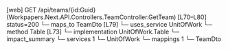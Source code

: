[web] GET /api/teams/{id:Guid}  (Workpapers.Next.API.Controllers.TeamController.GetTeam)  [L70–L80] status=200
  └─ maps_to TeamDto [L79]
  └─ uses_service UnitOfWork
    └─ method Table [L73]
      └─ implementation UnitOfWork.Table
  └─ impact_summary
    └─ services 1
      └─ UnitOfWork
    └─ mappings 1
      └─ TeamDto

